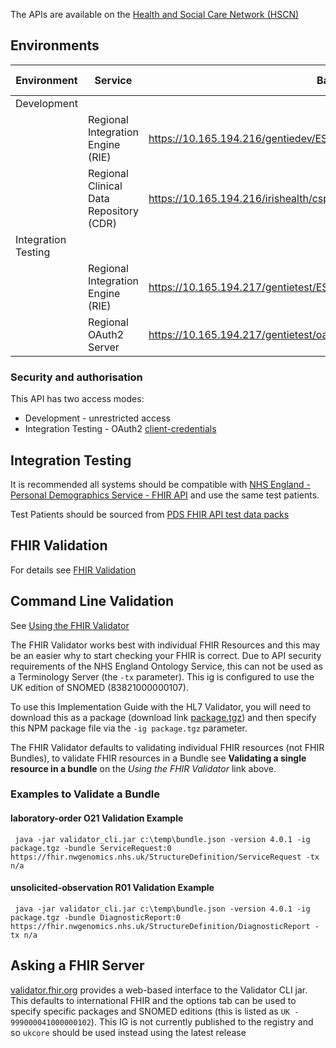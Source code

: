 The APIs are available on the [Health and Social Care Network (HSCN)](https://digital.nhs.uk/services/health-and-social-care-network)

## Environments

| Environment         | Service                                 | Base Url                                                                         | Capability Statement 'OAS'                                                                                                  |
|---------------------|-----------------------------------------|----------------------------------------------------------------------------------|-----------------------------------------------------------------------------------------------------------------------------|
| Development         |                                         |                                                                                  |                                                                                                                             |
|                     | Regional Integration Engine (RIE)       | https://10.165.194.216/gentiedev/ESB                                             | See [Placer Order Management [LAB-1]](LAB-1.html) and [CapabilityStatement](https://10.165.194.216/gentiedev/ESB/metadata)  |
|                     | Regional Clinical Data Repository (CDR) | https://10.165.194.216/irishealth/csp/healthshare/clinicaldatarepository/fhir/r4 | See [Query Existing Data [PCC-44]](PCC-44.html)                                                                             |
| Integration Testing |                                         |                                                                                  |                                                                                                                             |
|                     | Regional Integration Engine (RIE)       | https://10.165.194.217/gentietest/ESB                                            | See [Placer Order Management [LAB-1]](LAB-1.html) and [CapabilityStatement](https://10.165.194.217/gentietest/ESB/metadata) |
|                     | Regional OAuth2 Server                  | https://10.165.194.217/gentietest/oauth2                                         |                                                                                                                             | 

### Security and authorisation

This API has two access modes:

- Development - unrestricted access 
- Integration Testing - OAuth2 [client-credentials](https://www.oauth.com/oauth2-servers/access-tokens/client-credentials/)

## Integration Testing

It is recommended all systems should be compatible with [NHS England - Personal Demographics Service - FHIR API](https://digital.nhs.uk/developer/api-catalogue/personal-demographics-service-fhir) and use the same test patients.

<div class="alert alert-success" role="alert">
Test Patients should be sourced from <a href="https://digital.nhs.uk/developer/api-catalogue/personal-demographics-service-fhir/pds-fhir-api-test-data" _target="_blank">PDS FHIR API test data packs</a>
</div>

## FHIR Validation

For details see [FHIR Validation](https://hl7.org/fhir/R4/validation.html)

## Command Line Validation

See [Using the FHIR Validator](https://confluence.hl7.org/display/FHIR/Using+the+FHIR+Validator)

The FHIR Validator works best with individual FHIR Resources and this may be an easier why to start checking your FHIR is correct.
Due to API security requirements of the NHS England Ontology Service, this can not be used as a Terminology Server (the `-tx` parameter). This ig is configured to use the UK edition of SNOMED (83821000000107).

To use this Implementation Guide with the HL7 Validator, you will need to download this as a package (download link [package.tgz](package.tgz)) and then specify this NPM package file via the `-ig package.tgz` parameter.

The FHIR Validator defaults to validating individual FHIR resources (not FHIR Bundles), to validate FHIR resources in a Bundle see **Validating a single resource in a bundle** on the *Using the FHIR Validator* link above.

### Examples to Validate a Bundle

#### laboratory-order O21 Validation Example

```aiignore
 java -jar validator_cli.jar c:\temp\bundle.json -version 4.0.1 -ig package.tgz -bundle ServiceRequest:0 https://fhir.nwgenomics.nhs.uk/StructureDefinition/ServiceRequest -tx n/a
```

#### unsolicited-observation R01 Validation Example

```aiignore
 java -jar validator_cli.jar c:\temp\bundle.json -version 4.0.1 -ig package.tgz -bundle DiagnosticReport:0 https://fhir.nwgenomics.nhs.uk/StructureDefinition/DiagnosticReport -tx n/a
```

## Asking a FHIR Server

[validator.fhir.org](https://validator.fhir.org/) provides a web-based interface to the Validator CLI jar. This defaults to international FHIR and the options tab can be used to specify specific packages and SNOMED editions (this is listed as `UK - 999000041000000102`). This IG is not currently published to the registry and so `ukcore` should be used instead using the latest release





